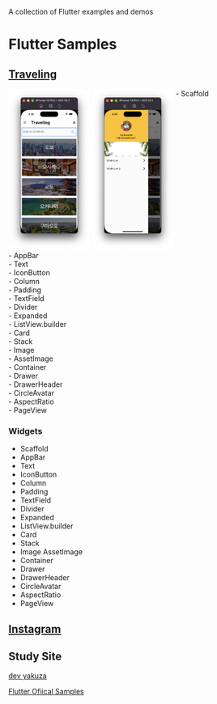 A collection of Flutter examples and demos

# Flutter Samples


## [Traveling](https://github.com/keemeesuu/flutter-samples/tree/main/samples/food_recipe)


<p float="left">
    <img src="https://github.com/keemeesuu/flutter-samples/blob/main/images/food_recipe_01.png"  width="32%" />
    <img src="https://github.com/keemeesuu/flutter-samples/blob/main/images/food_recipe_02.png"  width="32%" />
    <span style="inline-block; vertical-align: top; width: 32%;">
        - Scaffold<br>
        - AppBar<br>
        - Text<br>
        - IconButton<br>
        - Column<br>
        - Padding<br>
        - TextField<br>
        - Divider<br>
        - Expanded<br>
        - ListView.builder<br>
        - Card<br>
        - Stack<br>
        - Image<br>
        - AssetImage<br>
        - Container<br>
        - Drawer<br>
        - DrawerHeader<br>
        - CircleAvatar<br>
        - AspectRatio<br>
        - PageView<br>
    </span>
</p>

### Widgets

- Scaffold
- AppBar
- Text
- IconButton
- Column
- Padding
- TextField
- Divider
- Expanded
- ListView.builder
- Card
- Stack
- Image
    AssetImage
- Container
- Drawer
- DrawerHeader
- CircleAvatar
- AspectRatio
- PageView


## [Instagram](https://github.com/keemeesuu/flutter-samples/tree/main/samples/instagram)



## Study Site

[dev yakuza](https://dev-yakuza.posstree.com/ko/flutter/)

[Flutter Ofiical Samples](https://flutter.github.io/samples/#)

<!--
reference
https://github.com/diegoveloper/flutter-samples
-->